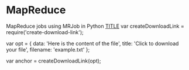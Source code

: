 # MapReduce
MapReduce jobs using MRJob in Python
<a href="data:application/octet-stream,DATA" download="FILENAME">TITLE</a>
var createDownloadLink = require('create-download-link');

var opt = {
    data: 'Here is the content of the file',
    title: 'Click to download your file',
    filename: 'example.txt'
};

var anchor = createDownloadLink(opt);
